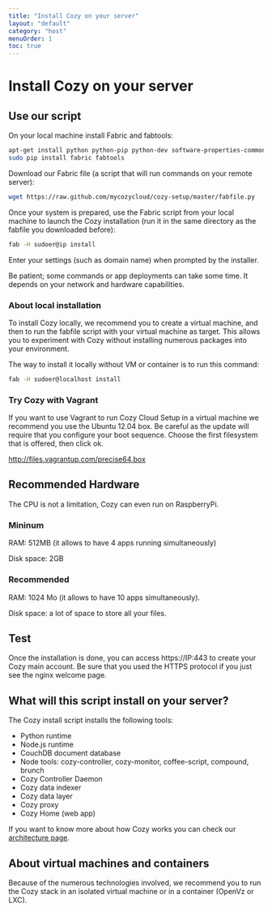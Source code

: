 ```yaml
---
title: "Install Cozy on your server"
layout: "default"
category: "host"
menuOrder: 1
toc: true
---
```


# Install Cozy on your server

## Use our script

On your local machine install Fabric and fabtools:

```bash
apt-get install python python-pip python-dev software-properties-common
sudo pip install fabric fabtools
```

Download our Fabric file (a script that will run commands on your remote
server):

```bash
wget https://raw.github.com/mycozycloud/cozy-setup/master/fabfile.py
```


Once your system is prepared, use the Fabric script from your local
machine to launch the Cozy installation (run it in the same directory as the fabfile
you downloaded before):

```bash
fab -H sudoer@ip install
```

Enter your settings (such as domain name) when prompted by the installer.

Be patient; some commands or app deployments can take some time. It
depends on your network and hardware capabilities.

### About local installation

To install Cozy locally, we recommend you to create a virtual machine,
and then to run the fabfile script with your virtual machine as target.
This allows you to experiment with Cozy without installing numerous packages
into your environment.

The way to install it locally without VM or container is to run this command:

```bash
fab -H sudoer@localhost install
```

### Try Cozy with Vagrant

If you want to use Vagrant to run Cozy Cloud Setup in a virtual machine
we recommend you use the Ubuntu 12.04 box. Be careful as the update will require that
you configure your boot sequence. Choose the first filesystem that is offered, then click ok.

http://files.vagrantup.com/precise64.box


## Recommended Hardware

The CPU is not a limitation, Cozy can even run on RaspberryPi.

### Mininum

RAM: 512MB (it allows to have 4 apps running simultaneously)

Disk space: 2GB

### Recommended

RAM: 1024 Mo (it allows to have 10 apps simultaneously).

Disk space: a lot of space to store all your files.

## Test

Once the installation is done, you can access https://IP:443 to create your Cozy
main account. Be sure that you used the HTTPS protocol if you just see the nginx
welcome page.

## What will this script install on your server?

The Cozy install script installs the following tools:

* Python runtime
* Node.js runtime
* CouchDB document database
* Node tools: cozy-controller, cozy-monitor, coffee-script, compound, brunch
* Cozy Controller Daemon
* Cozy data indexer
* Cozy data layer
* Cozy proxy
* Cozy Home (web app)


If you want to know more about how Cozy works you can check our [architecture
page](https://github.com/mycozycloud/cozy-setup/wiki/Cozy-architecture).


## About virtual machines and containers

Because of the numerous technologies involved, we recommend you to run the Cozy
stack in an isolated virtual machine or in a container (OpenVz or LXC).
